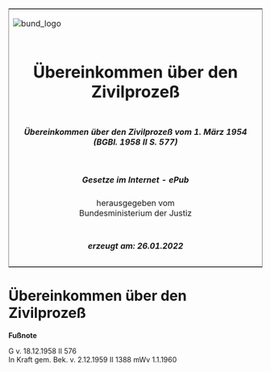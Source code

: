 <span id="DECKBLATT.html"></span>

<table border="0" frame="border" width="100%">

<tr valign="top">

<td align="left">

![bund\_logo](BfJ_2021_Web_de_de.gif)

</td>

<td align="right">

 

</td>

</tr>

<tr align="center" valign="middle">

<td colspan="2">

# Übereinkommen über den Zivilprozeß

</td>

</tr>

<tr align="center" valign="middle">

<td colspan="2">

##### Übereinkommen über den Zivilprozeß vom 1. März 1954 (BGBl. 1958 II S. 577)

</td>

</tr>

<tr align="center" valign="middle">

<td colspan="2">

  
  

##### Gesetze im Internet - ePub  
  
herausgegeben vom  
Bundesministerium der Justiz

</td>

</tr>

<tr align="center" valign="bottom">

<td colspan="2">

  
  

##### erzeugt am: 26.01.2022

</td>

</tr>

</table>

<span id="BJNR205770958.html"></span>

# Übereinkommen über den Zivilprozeß

<div>

  
**Fußnote**

<div class="jnhtml">

<div>

<div class="jurAbsatz">

G v. 18.12.1958 II 576  
In Kraft gem. Bek. v. 2.12.1959 II 1388 mWv 1.1.1960

</div>

</div>

</div>

</div>
